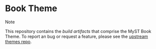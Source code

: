 # Book Theme

> [!NOTE]
> This repository contains the _build artifacts_ that comprise the MyST Book Theme. To report an bug or request a feature, please see the [upstream themes repo](https://github.com/executablebooks/myst-theme).
